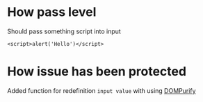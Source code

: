 # How pass level

Should pass something script into input
```
<script>alert('Hello')</script>
```


# How issue has been protected

Added function for redefinition `input value` with using [DOMPurify](https://github.com/cure53/DOMPurify)